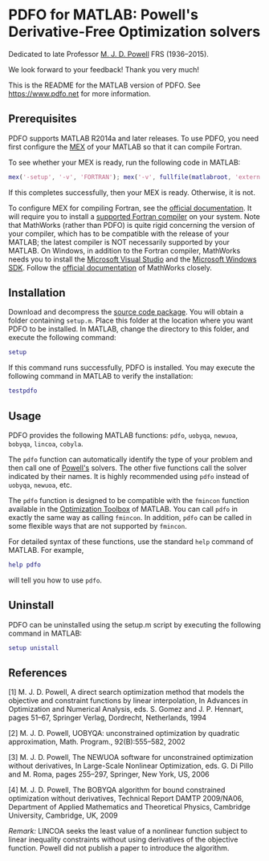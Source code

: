 # PDFO for MATLAB: Powell's Derivative-Free Optimization solvers

Dedicated to late Professor [M. J. D. Powell](https://www.zhangzk.net/powell.html)
FRS (1936&ndash;2015).

We look forward to your feedback! Thank you very much!

This is the README for the MATLAB version of PDFO.
See https://www.pdfo.net for more information.

## Prerequisites

PDFO supports MATLAB R2014a and later releases. To use PDFO, you need first
configure the [MEX](https://www.mathworks.com/help/matlab/ref/mex.html) of your
MATLAB so that it can compile Fortran.

To see whether your MEX is ready, run the following code in MATLAB:

```matlab
mex('-setup', '-v', 'FORTRAN'); mex('-v', fullfile(matlabroot, 'extern', 'examples', 'refbook', 'timestwo.F'));
```

If this completes successfully, then your MEX is ready. Otherwise, it is not.

To configure MEX for compiling Fortran, see the
[official documentation](https://www.mathworks.com/help/matlab/ref/mex.html).
It will require you to install a
[supported Fortran compiler](https://www.mathworks.com/support/requirements/previous-releases.html) 
on your system.  Note that MathWorks (rather than PDFO) is quite rigid
concerning the version of your compiler, which has to be compatible with the
release of your MATLAB; the latest compiler is NOT necessarily supported by your
MATLAB. On Windows,  in addition to the Fortran compiler, MathWorks needs you to
install the [Microsoft Visual Studio](http://en.wikipedia.org/wiki/Microsoft_Visual_Studio) 
and the [Microsoft Windows SDK](http://en.wikipedia.org/wiki/Microsoft_Windows_SDK).
Follow the [official documentation](https://www.mathworks.com/support/requirements/previous-releases.html) 
of MathWorks closely.

## Installation

Download and decompress the [source code package](https://www.pdfo.net/docs.html#download).
You will obtain a folder containing `setup.m`. Place this folder at the location
where you  want PDFO to be installed. In MATLAB, change the directory to this
folder, and execute the following command:

```matlab
setup
```

If this command runs successfully, PDFO is installed. You may execute the
following command in MATLAB to verify the installation:

```matlab
testpdfo
```

## Usage

PDFO provides the following MATLAB functions:
`pdfo`, `uobyqa`, `newuoa`, `bobyqa`, `lincoa`, `cobyla`.

The `pdfo` function can automatically identify the type of your problem
and then call one of [Powell's](https://www.zhangzk.net/powell.html) solvers.
The other five functions call the solver indicated by their names. It is highly
recommended using `pdfo` instead of `uobyqa`, `newuoa`, etc.

The `pdfo` function is designed to be compatible with the `fmincon`
function available in the [Optimization Toolbox](https://www.mathworks.com/products/optimization.html)
of MATLAB. You can call `pdfo` in exactly the same way as calling `fmincon`. In
addition, `pdfo` can be  called in some flexible ways that are not supported by
`fmincon`.

For detailed syntax of these functions, use the standard `help` command
of MATLAB. For example,

```matlab
help pdfo
```

will tell you how to use `pdfo`.

## Uninstall

PDFO can be uninstalled using the setup.m script by executing the following
command in MATLAB:

```matlab
setup unistall
```

## References

[1] M. J. D. Powell, A direct search optimization method that models the
objective and constraint functions by linear interpolation, In Advances
in Optimization and Numerical Analysis, eds. S. Gomez and J. P. Hennart,
pages 51&ndash;67, Springer Verlag, Dordrecht, Netherlands, 1994

[2] M. J. D. Powell, UOBYQA: unconstrained optimization by quadratic
approximation, Math. Program., 92(B):555&ndash;582, 2002

[3] M. J. D. Powell, The NEWUOA software for unconstrained optimization
without derivatives, In Large-Scale Nonlinear Optimization, eds. G. Di Pillo
and M. Roma, pages 255&ndash;297, Springer, New York, US, 2006

[4] M. J. D. Powell, The BOBYQA algorithm for bound constrained
optimization without derivatives, Technical Report DAMTP 2009/NA06,
Department of Applied Mathematics and Theoretical Physics, Cambridge
University, Cambridge, UK, 2009

*Remark:* LINCOA seeks the least value of a nonlinear function subject to
linear inequality constraints without using derivatives of the objective
function. Powell did not publish a paper to introduce the algorithm.
